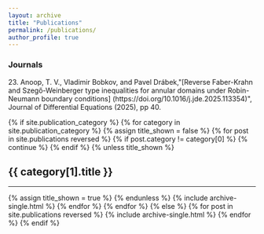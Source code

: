 ```yaml
---
layout: archive
title: "Publications"
permalink: /publications/
author_profile: true
---
```

<h3>Journals</h3>
23. Anoop, T. V., Vladimir Bobkov, and Pavel Drábek,"[Reverse Faber-Krahn and Szegő-Weinberger type inequalities for annular domains under Robin-Neumann boundary conditions]
(https://doi.org/10.1016/j.jde.2025.113354)", Journal of Differential Equations (2025), pp 40.   

<!-- New style rendering if publication categories are defined -->
{% if site.publication_category %}
  {% for category in site.publication_category  %}
    {% assign title_shown = false %}
    {% for post in site.publications reversed %}
      {% if post.category != category[0] %}
        {% continue %}
      {% endif %}
      {% unless title_shown %}
        <h2>{{ category[1].title }}</h2><hr />
        {% assign title_shown = true %}
      {% endunless %}
      {% include archive-single.html %}
    {% endfor %}
  {% endfor %}
{% else %}
  {% for post in site.publications reversed %}
    {% include archive-single.html %}
  {% endfor %}
{% endif %}




